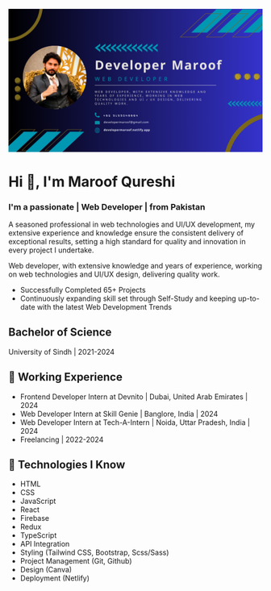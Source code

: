 ![Devloper Maroof](./developer.png)

# Hi 👋, I'm Maroof Qureshi

### I'm a passionate | Web Developer | from Pakistan

A seasoned professional in web technologies and UI/UX development, my extensive experience and knowledge ensure the consistent delivery of exceptional results, setting a high standard for quality and innovation in every project I undertake.

Web developer, with extensive knowledge and years of experience, working on web technologies and UI/UX design, delivering quality work.

- Successfully Completed 65+ Projects
- Continuously expanding skill set through Self-Study and keeping up-to-date with the latest Web Development Trends

## Bachelor of Science

University of Sindh | 2021-2024

## 💼 Working Experience

- Frontend Developer Intern at Devnito | Dubai, United Arab Emirates | 2024
- Web Developer Intern at Skill Genie | Banglore, India | 2024
- Web Developer Intern at Tech-A-Intern | Noida, Uttar Pradesh, India | 2024
- Freelancing | 2022-2024

## 🤖 Technologies I Know

- HTML
- CSS
- JavaScript
- React
- Firebase
- Redux
- TypeScript
- API Integration
- Styling (Tailwind CSS, Bootstrap, Scss/Sass)
- Project Management (Git, Github)
- Design (Canva)
- Deployment (Netlify)
